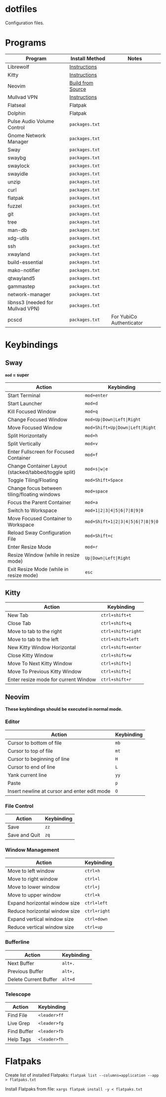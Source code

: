 # dotfiles

Configuration files.

# Programs

| Program | Install Method | Notes |
| ------- | -------------- |------ |
| Librewolf | [Instructions](https://librewolf.net/installation/debian/) |
| Kitty | [Instructions](https://sw.kovidgoyal.net/kitty/binary/) |
| Neovim | [Build from Source](https://github.com/neovim/neovim/blob/master/BUILD.md)
| Mullvad VPN | [Instructions](https://mullvad.net/en/help/install-mullvad-app-linux) |
| Flatseal | Flatpak |
| Dolphin | Flatpak |
| Pulse Audio Volume Control | `packages.txt` |
| Gnome Network Manager | `packages.txt` |
| Sway | `packages.txt` |
| swaybg  | `packages.txt` |
| swaylock | `packages.txt` |
| swayidle | `packages.txt` |
| unzip | `packages.txt` |
| curl | `packages.txt` |
| flatpak | `packages.txt` |
| fuzzel | `packages.txt` |
| git | `packages.txt` |
| tree | `packages.txt` |
| man-db | `packages.txt` |
| xdg-utils | `packages.txt` |
| ssh | `packages.txt` |
| xwayland | `packages.txt` |
| build-essential | `packages.txt` |
| mako-notifier | `packages.txt` |
| qtwayland5 | `packages.txt` |
| gammastep | `packages.txt` |
| network-manager | `packages.txt` |
| libnss3 (needed for Mullvad VPN) | `packages.txt` |
| pcscd | `packages.txt` | For YubiCo Authenticator |

# Keybindings

## Sway

**`mod` = super**

| Action | Keybinding |
|--------|------------|
| Start Terminal | `mod+enter` |
| Start Launcher | `mod+d` |
| Kill Focused Window | `mod+q` |
| Change Focused Window | `mod+Up\|Down\|Left\|Right` |
| Move Focused Window | `mod+Shift+Up\|Down\|Left\|Right`
| Split Horizontally | `mod+h` |
| Split Vertically | `mod+v` |
| Enter Fullscreen for Focused Container | `mod+f` |
| Change Container Layout (stacked/tabbed/toggle split) | `mod+s\|w\|e` |
| Toggle Tiling/Floating | `mod+Shift+Space` |
| Change focus between tiling/floating windows | `mod+space` |
| Focus the Parent Container | `mod+a` |
| Switch to Workspace | `mod+1\|2\|3\|4\|5\|6\|7\|8\|9\|0` |
| Move Focused Container to Workspace | `mod+Shift+1\|2\|3\|4\|5\|6\|7\|8\|9\|0` |
| Reload Sway Configuration File | `mod+Shift+c` |
| Enter Resize Mode | `mod+r` |
| Resize Window (while in resize mode) | `Up\|Down\|Left\|Right` |
| Exit Resize Mode (while in resize mode) | `esc` |

## Kitty

| Action                        | Keybinding          |
|-------------------------------|---------------------|
| New Tab                       | `ctrl+shift+t`      |
| Close Tab                     | `ctrl+shift+q`      |
| Move to tab to the right      | `ctrl+shift+right`  |
| Move to tab to the left       | `ctrl+shift+left`   |
| New Kitty Window Horizontal   | `ctrl+shift+enter`  |
| Close Kitty Window            | `ctrl+shift+w`      |
| Move To Next Kitty Window     | `ctrl+shift+]`      |
| Move To Previous Kitty Window | `ctrl+shift+[`      |
| Enter resize mode for current Window | `ctrl+shift+r` |

## Neovim

**These keybindings should be executed in normal mode.**

### Editor

| Action                                       | Keybinding |
|----------------------------------------------|------------|
| Cursor to bottom of file                     | `mb`       |
| Cursor to top of file                        | `mt`       |
| Cursor to beginning of line                  | `H`        |
| Cursor to end of line                        | `L`        |
| Yank current line                            | `yy`       |
| Paste                                        | `p`        |
| Insert newline at cursor and enter edit mode | `O`        |

### File Control

| Action        | Keybinding |
|---------------|------------|
| Save          | `zz`       |
| Save and Quit | `zq`       |

### Window Management

| Action                          | Keybinding   |
|---------------------------------|--------------|
| Move to left window             | `ctrl+h`     |
| Move to right window            | `ctrl+l`     |
| Move to lower window            | `ctrl+j`     |
| Move to upper window            | `ctrl+k`     |
| Expand horizontal window size   | `ctrl+left`  |
| Reduce horizontal window size   | `ctrl+right` |
| Expand vertical window size     | `ctrl+down`  |
| Reduce vertical window size     | `ctrl+up`    |

### Bufferline

| Action                | Keybinding |
|-----------------------|------------|
| Next Buffer           | `alt+.`    |
| Previous Buffer       | `alt+,`    |
| Delete Current Buffer | `alt+d`    |

### Telescope

| Action      | Keybinding   |
|-------------|--------------|
| Find File   | `<leader>ff` |
| Live Grep   | `<leader>fg` |
| Find Buffer | `<leader>fb` |
| Help Tags   | `<leader>fh` |

# Flatpaks

Create list of installed Flatpaks: `flatpak list --columns=application --app > flatpaks.txt`

Install Flatpaks from file: `xargs flatpak install -y < flatpaks.txt`
